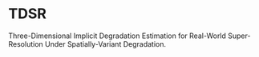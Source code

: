 # TDSR
Three-Dimensional Implicit Degradation Estimation for Real-World Super-Resolution Under Spatially-Variant Degradation.

